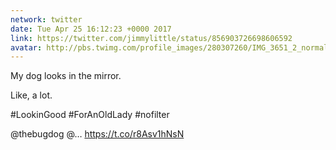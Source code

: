 ```yaml
---
network: twitter
date: Tue Apr 25 16:12:23 +0000 2017
link: https://twitter.com/jimmylittle/status/856903726698606592
avatar: http://pbs.twimg.com/profile_images/280307260/IMG_3651_2_normal.jpg
---
```


My dog looks in the mirror. 

Like, a lot. 

#LookinGood #ForAnOldLady #nofilter 

@thebugdog @… https://t.co/r8Asv1hNsN
